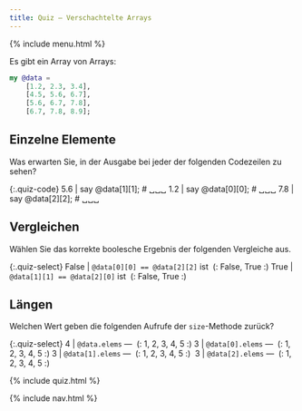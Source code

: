 ```yaml
---
title: Quiz — Verschachtelte Arrays
---
```


{% include menu.html %}

Es gibt ein Array von Arrays:

```raku
my @data =
    [1.2, 2.3, 3.4],
    [4.5, 5.6, 6.7],
    [5.6, 6.7, 7.8],
    [6.7, 7.8, 8.9];
```

## Einzelne Elemente

Was erwarten Sie, in der Ausgabe bei jeder der folgenden Codezeilen zu sehen?

{:.quiz-code}
5.6 | say @data[1][1]; # ␣␣␣
1.2 | say @data[0][0]; # ␣␣␣
7.8 | say @data[2][2]; # ␣␣␣

## Vergleichen

Wählen Sie das korrekte boolesche Ergebnis der folgenden Vergleiche aus.

{:.quiz-select}
False | `@data[0][0] == @data[2][2]` ist&nbsp; (: False, True :)
True | `@data[1][1] == @data[2][0]` ist&nbsp; (: False, True :)

## Längen

Welchen Wert geben die folgenden Aufrufe der `size`-Methode zurück?

{:.quiz-select}
4 | `@data.elems` —&nbsp; (: 1, 2, 3, 4, 5 :)
3 | `@data[0].elems` —&nbsp; (: 1, 2, 3, 4, 5 :)
3 | `@data[1].elems` —&nbsp; (: 1, 2, 3, 4, 5 :) 
3 | `@data[2].elems` —&nbsp; (: 1, 2, 3, 4, 5 :)

{% include quiz.html %}

{% include nav.html %}